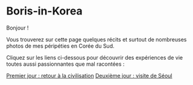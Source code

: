 # Boris-in-Korea

Bonjour !

Vous trouverez sur cette page quelques récits et surtout de nombreuses photos de mes péripéties en Corée du Sud.

Cliquez sur les liens ci-dessous pour découvrir des expériences de vie toutes aussi passionnantes que mal racontées :

[Premier jour : retour à la civilisation](premier-jour-retour-a-la-civilisation.md)
[Deuxième jour : visite de Séoul](deuxieme-jour-visite-de-seoul.md)